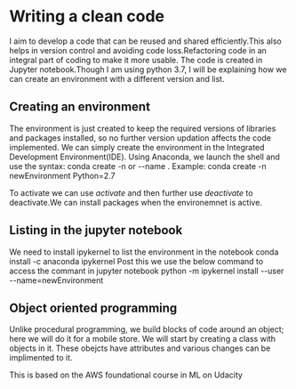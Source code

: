 # Writing a clean code
I aim to develop a code that can be reused and shared efficiently.This also helps in version control and avoiding code loss.Refactoring code in an integral part of coding to make it more usable.
The code is created in Jupyter notebook.Though I am using python 3.7, I will be explaining how we can create an environment with a different version and list.

## Creating an environment
The environment is just created to keep the required versions of libraries and packages installed, so no further version updation affects the code implemented. We can simply create the environment in  the Integrated Development Environment(IDE). Using Anaconda, we launch the shell and use the syntax: 
conda create -n or --name <name> <packages>.
 Example: conda create -n newEnvironment Python=2.7
  
To activate we can use *activate <name>* and then further use *deactivate <name>*  to deactivate.We can install packages when the environemnet is active.
  
## Listing in the jupyter notebook
We need to install ipykernel to list the environment in the notebook
conda install -c anaconda ipykernel
Post this we use the below command to access the commant in jupyter notebook
python -m ipykernel install --user --name=newEnvironment

## Object oriented programming
Unlike procedural programming, we build blocks of code around an object; here we will do it for a mobile store.
We will start by creating a class with objects in it. These obejcts have attributes and various changes can be implimented to it.


This is based on the AWS foundational course in ML on Udacity
